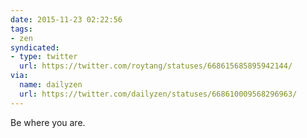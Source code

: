 ```yaml
---
date: 2015-11-23 02:22:56
tags:
- zen
syndicated:
- type: twitter
  url: https://twitter.com/roytang/statuses/668615685895942144/
via:
  name: dailyzen
  url: https://twitter.com/dailyzen/statuses/668610009568296963/
---
```


Be where you are.